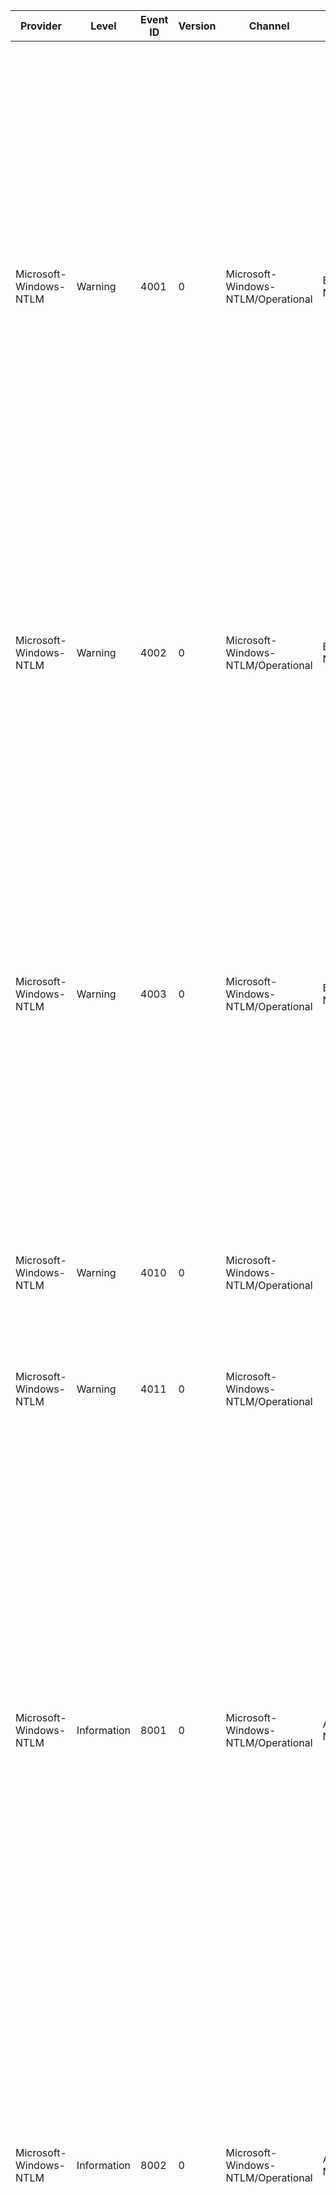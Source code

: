 Provider                |  Level        |  Event ID  |  Version  |  Channel                             |  Task           |  Opcode  |  Keyword  |  Message
------------------------|---------------|------------|-----------|--------------------------------------|-----------------|----------|-----------|-------------------------------------------------------------------------------------------------------------------------------------------------------------------------------------------------------------------------------------------------------------------------------------------------------------------------------------------------------------------------------------------------------------------------------------------------------------------------------------------------------------------------------------------------------------------------------------------------------------------------------------------------------------------------------------------------------------------------------------------------------------------------------------------------------------------------------------------------------------------------------------------------------------------------------------------------------------------------------------------------------------------------------------------------------------------------------------------------------------------------------------------------------------------------------------------------------------------------------------------------------------------------------------------
Microsoft-Windows-NTLM  |  Warning      |  4001      |  0        |  Microsoft-Windows-NTLM/Operational  |  Blocking NTLM  |          |           |  NTLM client blocked: Outgoing NTLM authentication traffic to remote servers that is blocked.Target server: {TargetName}Supplied user: {UserName}Supplied domain: {DomainName}PID of client process: {CallerPID}Name of client process: {ProcessName}LUID of client process: {ClientLUID}User identity of client process: {ClientUserName}Domain name of user identity of client process: {ClientDomainName}Mechanism OID: {MechanismOID}NTLM authentication requests from this computer are blocked.If you want to allow this computer to use NTLM authentication; set the security policy Network Security: Restrict NTLM: Outgoing NTLM traffic to remote servers to Allow all.If you want only the target server {TargetName} to accept NTLM authentication requests from this computer; set the security policy Network Security: Restrict NTLM: Outgoing NTLM traffic to remote servers to Deny all and then set the security policy Network Security: Restrict NTLM: Add remote server exceptions and list the target server {TargetName} as an exception to use NTLM authentication.
Microsoft-Windows-NTLM  |  Warning      |  4002      |  0        |  Microsoft-Windows-NTLM/Operational  |  Blocking NTLM  |          |           |  NTLM server blocked: Incoming NTLM traffic to servers that is blockedCalling process PID: {CallerPID}Calling process name: {ProcessName}Calling process LUID: {ClientLUID}Calling process user identity: {ClientUserName}Calling process domain identity: {ClientDomainName}Mechanism OID: {MechanismOID}NTLM authentication requests to this server have been blocked.If you want this server to allow NTLM authentication; set the security policy Network Security: Restrict NTLM: Incoming NTLM Traffic to Allow all.
Microsoft-Windows-NTLM  |  Warning      |  4003      |  0        |  Microsoft-Windows-NTLM/Operational  |  Blocking NTLM  |          |           |  NTLM server blocked in the domain: NTLM authentication in this domain that is blockedUser: {UserName}Domain: {DomainName}Workstation: {Workstation}PID: {CallerPID}Process: {ProcessName}Logon type: {LogonType}InProc: {InProc}Mechanism: {MechanismOID}NTLM authentication within the domain {DomainName} is blocked.If you want to allow NTLM authentication requests in the domain {UserName}; set the security policy Network Security: Restrict NTLM: NTLM authentication in this domain to Disabled.If you want to allow NTLM authentication requests only to specific servers in the domain {UserName}; set the security policy Network Security: Restrict NTLM: NTLM authentication in this domain to Deny for domain servers or Deny domain accounts to domain servers; and then set the security policy Network Security: Restrict NTLM: Add server exceptions in this domain to define a list of servers in this domain as an exception to use NTLM authentication.
Microsoft-Windows-NTLM  |  Warning      |  4010      |  0        |  Microsoft-Windows-NTLM/Operational  |                 |          |           |  NTLM Minimum Client Security Block:Calling process PID: {CallerPID}Calling Process Name: {ProcessName}Negotiated Security Flags: {NegotiatedSecurity}Minimum Security Flags: {RequiredSecurity}
Microsoft-Windows-NTLM  |  Warning      |  4011      |  0        |  Microsoft-Windows-NTLM/Operational  |                 |          |           |  NTLM Minimum Server Security Block:Calling process PID: {CallerPID}Calling Process Name: {ProcessName}Negotiated Security Flags: {NegotiatedSecurity}Minimum Security Flags: {RequiredSecurity}
Microsoft-Windows-NTLM  |  Information  |  8001      |  0        |  Microsoft-Windows-NTLM/Operational  |  Auditing NTLM  |          |           |  NTLM client blocked audit: Audit outgoing NTLM authentication traffic that would be blocked.Target server: {TargetName}Supplied user: {UserName}Supplied domain: {DomainName}PID of client process: {CallerPID}Name of client process: {ProcessName}LUID of client process: {ClientLUID}User identity of client process: {ClientUserName}Domain name of user identity of client process: {ClientDomainName}Mechanism OID: {MechanismOID}Audit the NTLM authentication requests from this computer that would be blocked by the target server {TargetName} if the security policy Network Security: Restrict NTLM: Outgoing NTLM traffic to remote servers is set to Deny all.If you want all servers to accept NTLM authentication requests from this computer; set the security policy Network Security: Restrict NTLM: Outgoing NTLM traffic to remote servers to Allow all.If you want only the target server {TargetName} to accept NTLM authentication requests from this computer; set the security policy Network Security: Restrict NTLM: Outgoing NTLM traffic to remote servers to Deny all; and then set the security policy Network Security: Restrict NTLM: Add remote server exceptions and list the target server {TargetName} as an exception to use NTLM authentication.
Microsoft-Windows-NTLM  |  Information  |  8002      |  0        |  Microsoft-Windows-NTLM/Operational  |  Auditing NTLM  |          |           |  NTLM server blocked audit: Audit Incoming NTLM Traffic that would be blockedCalling process PID: {CallerPID}Calling process name: {ProcessName}Calling process LUID: {ClientLUID}Calling process user identity: {ClientUserName}Calling process domain identity: {ClientDomainName}Mechanism OID: {MechanismOID}Audit NTLM authentication requests to this server that would be blocked if the security policy Network Security: Restrict NTLM: Incoming NTLM Traffic is set to Deny all accounts or Deny all domain accounts.If you want this server to allow NTLM authentication; set the security policy Network Security: Restrict NTLM: Incoming NTLM Traffic to Allow all.
Microsoft-Windows-NTLM  |  Information  |  8003      |  0        |  Microsoft-Windows-NTLM/Operational  |  Auditing NTLM  |          |           |  NTLM server blocked in the domain audit: Audit NTLM authentication in this domainUser: {UserName}Domain: {DomainName}Workstation: {Workstation}PID: {CallerPID}Process: {ProcessName}Logon type: {LogonType}InProc: {InProc}Mechanism: {MechanismOID}Audit NTLM authentication requests within this domain that would be blocked if the security policy Network Security: Restrict NTLM: NTLM authentication in this domain is set to Deny for domain servers or Deny domain accounts to domain servers.If you want to allow NTLM authentication requests in the domain {UserName}; set the security policy Network Security: Restrict NTLM: NTLM authentication in this domain to Disabled.If you want to allow NTLM authentication requests to specific servers in the domain {UserName}; set the security policy Network Security: Restrict NTLM: NTLM authentication in this domain to Deny for domain servers or Deny domain accounts to domain servers; and then set the security policy Network Security: Restrict NTLM: Add server exceptions in this domain to define a list of servers in this domain to use NTLM authentication.